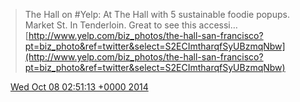 > The Hall on #Yelp: At The Hall with 5 sustainable foodie popups. Market St. In Tenderloin. Great to see this accessi… [http://www.yelp.com/biz_photos/the-hall-san-francisco?pt=biz_photo&ref=twitter&select=S2ECImtharqfSyUBzmqNbw](http://www.yelp.com/biz_photos/the-hall-san-francisco?pt=biz_photo&ref=twitter&select=S2ECImtharqfSyUBzmqNbw)

<img src="../../media/tweet.ico" width="12" /> [Wed Oct 08 02:51:13 +0000 2014](https://twitter.com/ChristopherA/status/519681392431472641)